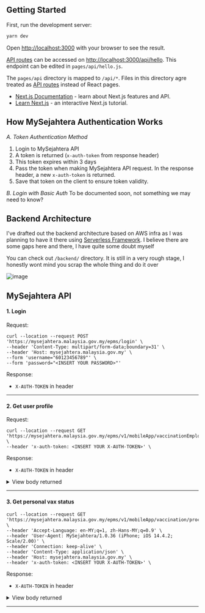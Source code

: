 ## Getting Started

First, run the development server:

```bash
yarn dev
```

Open [http://localhost:3000](http://localhost:3000) with your browser to see the result.

[API routes](https://nextjs.org/docs/api-routes/introduction) can be accessed on [http://localhost:3000/api/hello](http://localhost:3000/api/hello). This endpoint can be edited in `pages/api/hello.js`.

The `pages/api` directory is mapped to `/api/*`. Files in this directory agre treated as [API routes](https://nextjs.org/docs/api-routes/introduction) instead of React pages.

-   [Next.js Documentation](https://nextjs.org/docs) - learn about Next.js features and API.
-   [Learn Next.js](https://nextjs.org/learn) - an interactive Next.js tutorial.

## How MySejahtera Authentication Works

_A. Token Authentication Method_

1. Login to MySejahtera API
2. A token is returned (`x-auth-token` from response header)
3. This token expires within 3 days
4. Pass the token when making MySejahtera API request. In the response header, a new `x-auth-token` is returned.
5. Save that token on the client to ensure token validity.

_B. Login with Basic Auth_
To be documented soon, not something we may need to know?

## Backend Architecture

I've drafted out the backend architecture based on AWS infra as I was planning to have it there using [Serverless Framework](https://www.serverless.com/). I believe there are some gaps here and there, I have quite some doubt myself

You can check out `/backend/` directory. It is still in a very rough stage, I honestly wont mind you scrap the whole thing and do it over

![image](https://user-images.githubusercontent.com/762914/123636048-fab2c280-d84e-11eb-9388-011dd9077da2.png)

## MySejahtera API
#### 1. Login

Request:
```
curl --location --request POST 'https://mysejahtera.malaysia.gov.my/epms/login' \
--header 'Content-Type: multipart/form-data;boundary=31' \
--header 'Host: mysejahtera.malaysia.gov.my' \
--form 'username="60123456789"' \
--form 'password="<INSERT YOUR PASSWORD>"'
```

Response:
- `X-AUTH-TOKEN` in header


---
#### 2. Get user profile

Request:
```
curl --location --request GET 'https://mysejahtera.malaysia.gov.my/epms/v1/mobileApp/vaccinationEmployeeInfo' \
--header 'x-auth-token: <INSERT YOUR X-AUTH-TOKEN>' \
```

Response:
- `X-AUTH-TOKEN` in header
<details>
  <summary>View body returned</summary>

```json
{
"employeeInfo":{
"employeeId":"F36D245FB41354E17DC2C8816FD18AFA892XXXXXXX",
"displayName":"<YOUR FULL NAME>",
"imageUrl":null,
"employeeCode":"60123456789",
"email":null,
"userName":"60123456789",
"designation":"Low Risk No Symptom",
"designationCode":"LOW_RISK_NS",
"organizationName":"Selangor",
"localeName":"en_US",
"primarySupervisor":{
"id":"F36D245FB41354E17DC2C8816FXXXXXXXX",
"empCode":"EMP1",
"displayName":"CPRC KKM",
"imageUrl":"https://mysejahtera.malaysia.gov.my/epms/noAuth/image/27/EMPLOYEE_IMAGE/267_27_bc104428-84df-41c8-xxxx.jpg",
"email":"cdcmalaysiaa@gmail.com",
"userName":"cdcmalaysiaa@gmail.com"
},
"secSupervisorList":[

      ],
      "theme":{
         "primaryrgb":"rgb(58,131,255)",
         "headerrgb":"rgb(58,131,255)"
      },
      "lastModifiedOn":1596436824000,
      "location":{
         "lat":6.021034052466086,
         "lng":116.12464023715202,
         "imageUrl":"/images/lowRisk.png"
      },
      "phoneNumber":"60123456789",
      "licenceNumber":"<YOUR IC NUMBER>",
      "postcode":"<YOUR POSTCODE>",
      "address":"<YOUR ADDRESS>",
      "homeLocation":null,
      "hasHighRiskDependents":null,
      "isInterested":true,
      "firstLogin":false,
      "isDemoUser":false,
      "isTodoEnabled":true,
      "isScorecardHistoryEnabled":false,
      "showDisplayPictureAsTenantLogo":false,
      "canShare":false,
      "canDiscuss":false,
      "hasTeam":false,
      "analyticsEnabled":false,
      "eligibleForVaccine":false,
      "selfVerified":true,
      "nonVaccinationAccount":false,
      "passportNumber":null,
      "dateOfBirth":null,
      "tenantImageUrl":"https://mysejahtera.malaysia.gov.my/epms/noAuth/image/27/TENANT_IMAGE/27_2750d863-e6ce-450b-8d4e-dxxxb.png",
      "tenantFont":null,
      "tenantLogoUrl":"https://mysejahtera.malaysia.gov.my/epms/noAuth/image/27/TENANT_LOGO/27_9439be0d-b332-4fa1-b527-d0c3cb9b727cxxxPinA.png",
      "tenantName":"MySejahtera",
      "tenantLoaderUrl":null,
      "verificationStatus":"NOT_YET_STARTED",
      "editableFields":[
         "IMAGE",
         "DOB",
         "PASSPORT_NUMBER"
      ]

},
"vaccineDependents":[

]
}
```
</details>

---
#### 3. Get personal vax status
```
curl --location --request GET 'https://mysejahtera.malaysia.gov.my/epms/v1/mobileApp/vaccination/processFlow' \
--header 'Accept-Language: en-MY;q=1, zh-Hans-MY;q=0.9' \
--header 'User-Agent: MySejahtera/1.0.36 (iPhone; iOS 14.4.2; Scale/2.00)' \
--header 'Connection: keep-alive' \
--header 'Content-Type: application/json' \
--header 'Host: mysejahtera.malaysia.gov.my' \
--header 'x-auth-token: <INSERT YOUR X-AUTH-TOKEN>' \
```

Response:

- `X-AUTH-TOKEN` in header
<details>
  <summary>View body returned</summary>

```json
[
{
"timestamp":"03-Mar",
"headerText":{
"ms_MY":"Berdaftar",
"en_US":"Registered"
},
"state":"COMPLETED",
"data":[
{
"text":{
"ms_MY":"Notis:",
"en_US":"Note:"
},
"value":"Anda telah berjaya mendaftar untuk Program Imunisasi COVID-19 Kebangsaan. Langkah seterusnya akan dibuka setelah anda layak untuk menerima vaksinasi seperti yang dirancang oleh kerajaan. / You have successfully registered for the vaccination program. The next steps will be enabled once you become eligible as per the National Immunization Plan"
}
],
"action":[

      ]

},
{
"timestamp":"04-Jun",
"headerText":{
"ms_MY":"Penilaian",
"en_US":"Assessment"
},
"state":"ACTIVE",
"data":[

      ],
      "action":[
         {
            "text":{
               "ms_MY":"1. Kemaskini maklumat pendaftaran anda",
               "en_US":"1. Update your registration details"
            },
            "value":"PRE_SCREENING_ASSESSMENT"
         },
         {
            "text":{
               "ms_MY":"2. Kemaskini alamat tempat tinggal semasa anda",
               "en_US":"2. Update your home address"
            },
            "value":"UPDATE_ADDRESS_ASSESSMENT"
         },
         {
            "text":{
               "ms_MY":"3. Klik jika hamil / menyusukan anak",
               "en_US":"3. Click if pregnant / breastfeeding"
            },
            "value":"PREGNANCY_ASSESSMENT"
         }
      ]

},
{
"timestamp":null,
"headerText":{
"ms_MY":"Layak untuk vaksinasi?",
"en_US":"Eligible for vaccine?"
},
"state":"PENDING",
"data":[

      ],
      "action":[

      ]

},
{
"timestamp":null,
"headerText":{
"ms_MY":"Temu janji Dos 1",
"en_US":"1st Dose appointment"
},
"state":"PENDING",
"data":[

      ],
      "action":[

      ]

},
{
"timestamp":null,
"headerText":{
"ms_MY":"Dos 1 selesai",
"en_US":"1st Dose completed"
},
"state":"PENDING",
"data":[

      ],
      "action":[

      ]

},
{
"timestamp":null,
"headerText":{
"ms_MY":"Temu janji Dos 2",
"en_US":"2nd Dose appointment"
},
"state":"PENDING",
"data":[

      ],
      "action":[

      ]

},
{
"timestamp":null,
"headerText":{
"ms_MY":"Dos 2 selesai",
"en_US":"2nd Dose completed"
},
"state":"PENDING",
"data":[

      ],
      "action":[

      ]

},
{
"timestamp":null,
"headerText":{
"ms_MY":"Sijil digital dikeluarkan",
"en_US":"Digital certificate issued"
},
"state":"PENDING",
"data":[

      ],
      "action":[

      ]

}
]
```

</details>

---